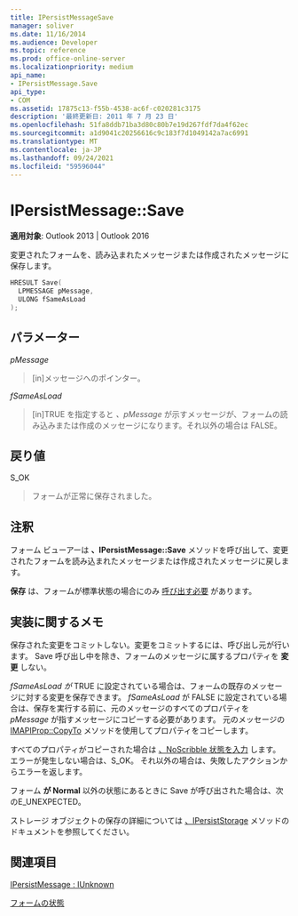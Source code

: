 ```yaml
---
title: IPersistMessageSave
manager: soliver
ms.date: 11/16/2014
ms.audience: Developer
ms.topic: reference
ms.prod: office-online-server
ms.localizationpriority: medium
api_name:
- IPersistMessage.Save
api_type:
- COM
ms.assetid: 17875c13-f55b-4538-ac6f-c020281c3175
description: '最終更新日: 2011 年 7 月 23 日'
ms.openlocfilehash: 51fa8ddb71ba3d80c80b7e19d267fdf7da4f62ec
ms.sourcegitcommit: a1d9041c20256616c9c183f7d1049142a7ac6991
ms.translationtype: MT
ms.contentlocale: ja-JP
ms.lasthandoff: 09/24/2021
ms.locfileid: "59596044"
---
```

# <a name="ipersistmessagesave"></a>IPersistMessage::Save

  
  
**適用対象**: Outlook 2013 | Outlook 2016 
  
変更されたフォームを、読み込まれたメッセージまたは作成されたメッセージに保存します。
  
```cpp
HRESULT Save(
  LPMESSAGE pMessage,
  ULONG fSameAsLoad
);
```

## <a name="parameters"></a>パラメーター

 _pMessage_
  
> [in]メッセージへのポインター。
    
 _fSameAsLoad_
  
> [in]TRUE を指定すると  _、pMessage_ が示すメッセージが、フォームの読み込みまたは作成のメッセージになります。それ以外の場合は FALSE。 
    
## <a name="return-value"></a>戻り値

S_OK 
  
> フォームが正常に保存されました。
    
## <a name="remarks"></a>注釈

フォーム ビューアーは **、IPersistMessage::Save** メソッドを呼び出して、変更されたフォームを読み込まれたメッセージまたは作成されたメッセージに戻します。 
  
 **保存** は、フォームが標準状態の場合にのみ [呼び出す必要](normal-state.md) があります。 
  
## <a name="notes-to-implementers"></a>実装に関するメモ

保存された変更をコミットしない。変更をコミットするには、呼び出し元が行います。 Save 呼び出し中を除き、フォームのメッセージに属するプロパティを **変更** しない。 
  
_fSameAsLoad が_ TRUE に設定されている場合は、フォームの既存のメッセージに対する変更を保存できます。 _fSameAsLoad_ が FALSE に設定されている場合は、保存を実行する前に、元のメッセージのすべてのプロパティを _pMessage_ が指すメッセージにコピーする必要があります。 元のメッセージの [IMAPIProp::CopyTo](imapiprop-copyto.md) メソッドを使用してプロパティをコピーします。 
  
すべてのプロパティがコピーされた場合は [、NoScribble 状態を入力](noscribble-state.md) します。 エラーが発生しない場合は、S_OK。 それ以外の場合は、失敗したアクションからエラーを返します。 
  
フォーム **が Normal** 以外の状態にあるときに Save が呼び出された場合は、次のE_UNEXPECTED。 
  
ストレージ オブジェクトの保存の詳細については [、IPersistStorage](https://msdn.microsoft.com/library/1c1a20fc-c101-4cbc-a7a6-30613aa387d7%28Office.15%29.aspx) メソッドのドキュメントを参照してください。 
  
## <a name="see-also"></a>関連項目



[IPersistMessage : IUnknown](ipersistmessageiunknown.md)


[フォームの状態](form-states.md)

